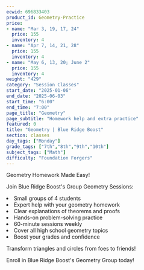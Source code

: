 ```yaml
---
ecwid: 696833403
product_id: Geometry-Practice
price:
- name: "Mar 3, 19, 17, 24"
  price: 155
  inventory: 4
- name: "Apr 7, 14, 21, 28"
  price: 155
  inventory: 4
- name: "May 6, 13, 20; June 2"
  price: 155
  inventory: 4
weight: "429"
category: "Session Classes"
start_date: "2025-01-06"
end_date: "2025-06-03"
start_time: "6:00"
end_time: "7:00"
page_title: "Geometry"
page_subtitle: "Homework help and extra practice"
featured: 0
title: "Geometry | Blue Ridge Boost"
section: classes
day_tags: ["Monday"]
grade_tags: ["7th","8th","9th","10th"]
subject_tags: ["Math"]
difficulty: "Foundation Forgers"
---
```

<p>Geometry Homework Made Easy!</p><p>Join Blue Ridge Boost's Group Geometry Sessions:</p><li> Small groups of 4 students</li><li>Expert help with your geometry homework</li><li> Clear explanations of theorems and proofs</li><li>Hands-on problem-solving practice</li><li>60-minute sessions weekly</li><li>Cover all high school geometry topics</li><li>Boost your grades and confidence</li><p>Transform triangles and circles from foes to friends!</p><p>Enroll in Blue Ridge Boost's Geometry Group today!</p>
